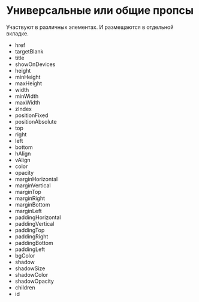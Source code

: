 # Универсальные или общие пропсы  
Участвуют в различных элементах. И размещаются в отдельной вкладке.


- href
- targetBlank
- title
- showOnDevices
- height
- minHeight
- maxHeight
- width
- minWidth
- maxWidth
- zIndex
- positionFixed
- positionAbsolute
- top
- right
- left
- bottom
- hAlign
- vAlign
- сolor
- opacity
- marginHorizontal
- marginVertical
- marginTop
- marginRight
- marginBottom
- marginLeft
- paddingHorizontal
- paddingVertical
- paddingTop
- paddingRight
- paddingBottom
- paddingLeft
- bgColor
- shadow
- shadowSize
- shadowColor
- shadowOpacity
- children
- id
